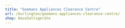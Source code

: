```yaml
---
title: "Goemans Appliances Clearance Centre"
url: /burlington/goemans-appliances-clearance-centre/
shop: Haushaltsgeräte
---
```

